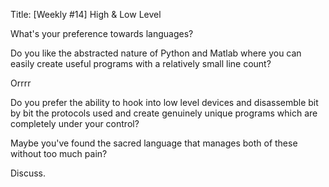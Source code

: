 Title: [Weekly #14] High &amp; Low Level

What's your preference towards languages?


Do you like the abstracted nature of Python and Matlab where you can easily create useful programs with a relatively small line count? 

Orrrr

Do you prefer the ability to hook into low level devices and disassemble bit by bit the protocols used and create genuinely unique programs which are completely under your control?

Maybe you've found the sacred language that manages both of these without too much pain?

Discuss.
